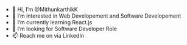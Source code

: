 - 👋 Hi, I’m @MithunkarthikK
- 👀 I’m interested in Web Developement and Software Developement
- 🌱 I’m currently learning React.js
- 💞️ I’m looking for Software Developer Role
- 📫 Reach me on via LinkedIn

<!---
MithunkarthikK/MithunkarthikK is a ✨ special ✨ repository because its `README.md` (this file) appears on your GitHub profile.
You can click the Preview link to take a look at your changes.
--->

